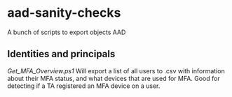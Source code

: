 # aad-sanity-checks
A bunch of scripts to export objects AAD

## Identities and principals
*Get_MFA_Overview.ps1* 
Will export a list of all users to .csv with information about their MFA status, and what devices that are used for MFA. Good for detecting if a TA registered an MFA device on a user.

